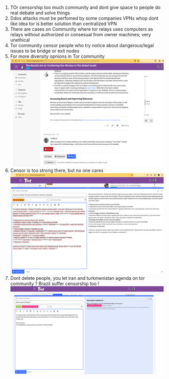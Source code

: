 
1. TOr censorship too much community and dont give space to people do real debate and solve things
2. Ddos attacks must be perfomed by some companies VPNs whop dont like idea tor is better solution than centralized VPN 
3. There are cases on Community where tor relays uses computers as relays without authorized or consesual from owner machines; very unethical 
4. Tor community censor people who try notice about dangerous/legal issues to be bridge or exit nodes
5. For more diversity opnions in Tor community ![plot](https://github.com/red0bear/LESSCENSORSHIP/blob/main/IMAGES/ACCEPT_DIVERSITY_01.png)
6. Censor is too strong there, but no one cares ![plot](https://github.com/red0bear/LESSCENSORSHIP/blob/main/IMAGES/IGNORED_AGAIN_CENSOR_IS_TOO_STRONG_THERE.png)
7. Dont delete people, you let iran and turkmenistan agenda on tor community ? Brazil suffer censorship too ! ![plot](https://github.com/red0bear/LESSCENSORSHIP/blob/main/IMAGES/CENSORED_ON_FREESPEECH_AGAIN.png)


